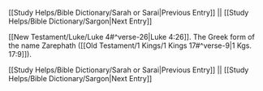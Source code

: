 [[Study Helps/Bible Dictionary/Sarah or Sarai|Previous Entry]]  ||  [[Study Helps/Bible Dictionary/Sargon|Next Entry]]

 [[New Testament/Luke/Luke 4#^verse-26|Luke 4:26]]. The Greek form of the name Zarephath ([[Old Testament/1 Kings/1 Kings 17#^verse-9|1 Kgs. 17:9]]).

[[Study Helps/Bible Dictionary/Sarah or Sarai|Previous Entry]]  ||  [[Study Helps/Bible Dictionary/Sargon|Next Entry]]
